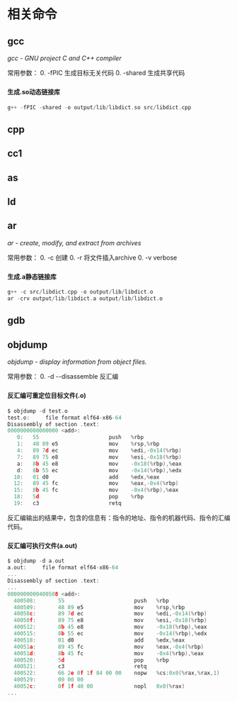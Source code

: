 # 相关命令

## gcc

*gcc - GNU project C and C++ compiler*

常用参数：
0. -fPIC  生成目标无关代码
0. -shared  生成共享代码

###  

#### 生成.so动态链接库

```c
g++ -fPIC -shared -o output/lib/libdict.so src/libdict.cpp
```


## cpp


## cc1


## as


## ld


## ar

*ar - create, modify, and extract from archives*

常用参数：
0. -c  创建
0. -r  将文件插入archive
0. -v  verbose

###  

#### 生成.a静态链接库

```c
g++ -c src/libdict.cpp -o output/lib/libdict.o
ar -crv output/lib/libdict.a output/lib/libdict.o
```

## gdb


## objdump

*objdump - display information from object files.*

常用参数：
0. -d --disassemble  反汇编

### 

#### 反汇编可重定位目标文件(.o)

```c
$ objdump -d test.o
test.o:     file format elf64-x86-64
Disassembly of section .text:
0000000000000000 <add>:
   0:   55                      push   %rbp
   1:   48 89 e5                mov    %rsp,%rbp
   4:   89 7d ec                mov    %edi,-0x14(%rbp)
   7:   89 75 e8                mov    %esi,-0x18(%rbp)
   a:   8b 45 e8                mov    -0x18(%rbp),%eax
   d:   8b 55 ec                mov    -0x14(%rbp),%edx
  10:   01 d0                   add    %edx,%eax
  12:   89 45 fc                mov    %eax,-0x4(%rbp)
  15:   8b 45 fc                mov    -0x4(%rbp),%eax
  18:   5d                      pop    %rbp
  19:   c3                      retq   
```

反汇编输出的结果中，包含的信息有：指令的地址、指令的机器代码、指令的汇编代码。


### 

#### 反汇编可执行文件(a.out)

```c
$ objdump -d a.out 
a.out:     file format elf64-x86-64
...
Disassembly of section .text:
...
0000000000400508 <add>:
  400508:       55                      push   %rbp
  400509:       48 89 e5                mov    %rsp,%rbp
  40050c:       89 7d ec                mov    %edi,-0x14(%rbp)
  40050f:       89 75 e8                mov    %esi,-0x18(%rbp)
  400512:       8b 45 e8                mov    -0x18(%rbp),%eax
  400515:       8b 55 ec                mov    -0x14(%rbp),%edx
  400518:       01 d0                   add    %edx,%eax
  40051a:       89 45 fc                mov    %eax,-0x4(%rbp)
  40051d:       8b 45 fc                mov    -0x4(%rbp),%eax
  400520:       5d                      pop    %rbp
  400521:       c3                      retq   
  400522:       66 2e 0f 1f 84 00 00    nopw   %cs:0x0(%rax,%rax,1)
  400529:       00 00 00 
  40052c:       0f 1f 40 00             nopl   0x0(%rax)
...
```







